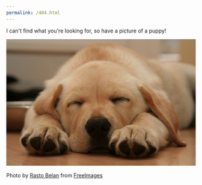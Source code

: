 ```yaml
---
permalink: /404.html
---
```


I can't find what you're looking for, so have a picture of a puppy!

![](/images/puppy.jpg "A puppy!")

Photo by [Rasto Belan](https://www.freeimages.com/photographer/rasto-43696) from [FreeImages](https://freeimages.com/)
